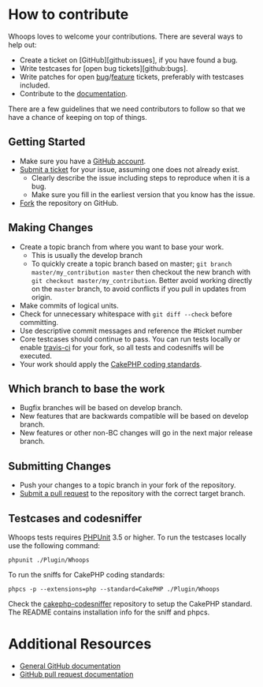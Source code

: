 # How to contribute

Whoops loves to welcome your contributions. There are several ways to help out:

* Create a ticket on [GitHub][github:issues], if you have found a bug.
* Write testcases for [open bug tickets][github:bugs].
* Write patches for open [bug][repo:bugs]/[feature][repo:features] tickets, preferably with testcases included.
* Contribute to the [documentation][repo:docs].

There are a few guidelines that we need contributors to follow so that we have a
chance of keeping on top of things.

## Getting Started

* Make sure you have a [GitHub account][github:signup].
* [Submit a ticket][repo:issue] for your issue, assuming one does not already exist.
	* Clearly describe the issue including steps to reproduce when it is a bug.
	* Make sure you fill in the earliest version that you know has the issue.
* [Fork][repo:fork] the repository on GitHub.

## Making Changes

* Create a topic branch from where you want to base your work.
	* This is usually the develop branch
	* To quickly create a topic branch based on master; `git branch
		master/my_contribution master` then checkout the new branch with `git
		checkout master/my_contribution`. Better avoid working directly on the
		`master` branch, to avoid conflicts if you pull in updates from origin.
* Make commits of logical units.
* Check for unnecessary whitespace with `git diff --check` before committing.
* Use descriptive commit messages and reference the #ticket number
* Core testcases should continue to pass. You can run tests locally or enable
	[travis-ci][travis] for your fork, so all tests and codesniffs
	will be executed.
* Your work should apply the [CakePHP coding standards][cakephp:standards].

## Which branch to base the work

* Bugfix branches will be based on develop branch.
* New features that are backwards compatible will be based on develop branch.
* New features or other non-BC changes will go in the next major release branch.

## Submitting Changes

* Push your changes to a topic branch in your fork of the repository.
* [Submit a pull request][repo:pr] to the repository with the correct target branch.

## Testcases and codesniffer

Whoops tests requires [PHPUnit][phpunit] 3.5 or higher. To run the testcases
locally use the following command:

```
phpunit ./Plugin/Whoops
```

To run the sniffs for CakePHP coding standards:

```
phpcs -p --extensions=php --standard=CakePHP ./Plugin/Whoops
```

Check the [cakephp-codesniffer][cakephp:cs] repository to setup the CakePHP
standard. The README contains installation info for the sniff and phpcs.


# Additional Resources

* [General GitHub documentation][github:docs]
* [GitHub pull request documentation][github:pr]

[cakephp:cs]:https://github.com/cakephp/cakephp-codesniffer
[cakephp:standards]:http://book.cakephp.org/2.0/en/contributing/cakephp-coding-conventions.html
[github:signup]:https://github.com/signup/free
[github:docs]:https://help.github.com
[github:pr]:https://help.github.com/send-pull-requests
[phpunit]:http://phpunit.de
[repo:issue]:https://github.com/gourmet/faker/issues/new
[repo:bugs]:https://github.com/gourmet/faker/issues?label=bug
[repo:features]:https://github.com/gourmet/faker/issues?label=feature
[repo:docs]:https://github.com/gourmet/faker/tree/gh-pages
[repo:fork]:https://github.com/gourmet/faker/fork
[repo:pr]:https://github.com/gourmet/faker/compare
[travis]:https://travis-ci.org

